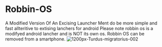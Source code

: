 # Robbin-OS
A Modified Version Of An Excising Launcher 
Ment do be more simple and fast allteritive to extising lanchers for android 
Please note robbin os is a modifyed android lancher and is NOT its own os. Robbin OS can be removed from a smartphone.
![1200px-Turdus-migratorius-002](https://user-images.githubusercontent.com/73040612/122789533-690ee800-d285-11eb-8f94-a10818198b5d.jpg)
